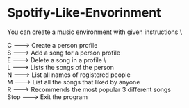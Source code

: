 # Spotify-Like-Envorinment
You can create a music environment with given instructions \

C <Name> ---> Create a person profile \
S <Name> <Song> ---> Add a song for a person profile \
E <Name> <Song> ---> Delete a song in a profile \         
L <Name> --->  Lists the songs of the person \
N ---> List all names of registered people \
M ---> List all the songs that liked by anyone \
R ---> Recommends the most popular 3 different songs \
Stop ---> Exit the program
